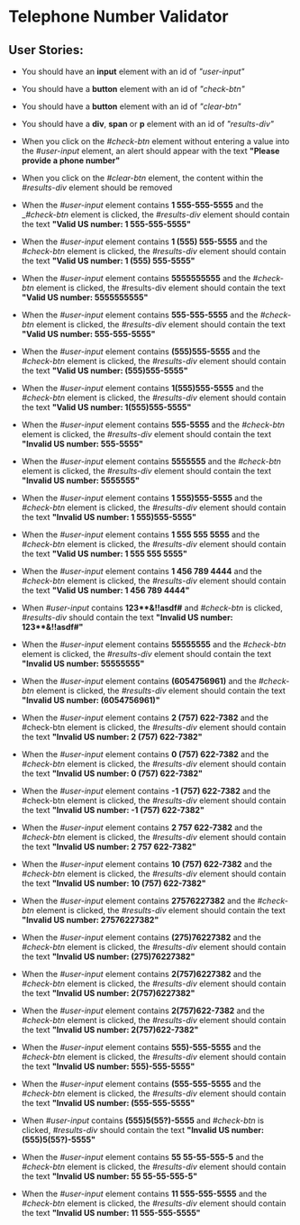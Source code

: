 # Telephone Number Validator

## User Stories:

- You should have an __input__ element with an id of *"user-input"*

- You should have a __button__ element with an id of *"check-btn"*

- You should have a __button__ element with an id of *"clear-btn"*

- You should have a __div__, __span__ or __p__ element with an id of *"results-div"*

- When you click on the *#check-btn* element without entering a value into the *#user-input* element, an alert should appear with the text __"Please provide a phone number"__

- When you click on the *#clear-btn* element, the content within the *#results-div* element should be removed

- When the _#user-input_ element contains __1 555-555-5555__ and the _*#check-btn* element is clicked, the _#results-div_ element should contain the text __"Valid US number: 1 555-555-5555"__

- When the _#user-input_ element contains __1 (555) 555-5555__ and the _#check-btn_ element is clicked, the _#results-div_ element should contain the text __"Valid US number: 1 (555) 555-5555"__

- When the _#user-input_ element contains __5555555555__ and the _#check-btn_ element is clicked, the #results-div element should contain the text __"Valid US number: 5555555555"__

- When the _#user-input_ element contains __555-555-5555__ and the _#check-btn_ element is clicked, the _#results-div_ element should contain the text __"Valid US number: 555-555-5555"__

- When the _#user-input_ element contains __(555)555-5555__ and the _#check-btn_ element is clicked, the _#results-div_ element should contain the text __"Valid US number: (555)555-5555"__

- When the _#user-input_ element contains __1(555)555-5555__ and the _#check-btn_ element is clicked, the _#results-div_ element should contain the text __"Valid US number: 1(555)555-5555"__

- When the _#user-input_ element contains __555-5555__ and the _#check-btn_ element is clicked, the _#results-div_ element should contain the text __"Invalid US number: 555-5555"__

- When the _#user-input_ element contains __5555555__ and the _#check-btn_ element is clicked, the _#results-div_ element should contain the text __"Invalid US number: 5555555"__

- When the _#user-input_ element contains __1 555)555-5555__ and the _#check-btn_ element is clicked, the _#results-div_ element should contain the text __"Invalid US number: 1 555)555-5555"__

- When the _#user-input_ element contains __1 555 555 5555__ and the _#check-btn_ element is clicked, the _#results-div_ element should contain the text __"Valid US number: 1 555 555 5555"__

- When the _#user-input_ element contains __1 456 789 4444__ and the _#check-btn_ element is clicked, the _#results-div_ element should contain the text __"Valid US number: 1 456 789 4444"__

- When _#user-input_ contains __123**&!!asdf#__ and _#check-btn_ is clicked, _#results-div_ should contain the text __"Invalid US number: 123**&!!asdf#"__

- When the _#user-input_ element contains __55555555__ and the _#check-btn_ element is clicked, the _#results-div_ element should contain the text __"Invalid US number: 55555555"__

- When the _#user-input_ element contains __(6054756961)__ and the _#check-btn_ element is clicked, the _#results-div_ element should contain the text __"Invalid US number: (6054756961)"__

- When the _#user-input_ element contains __2 (757) 622-7382__ and the #check-btn element is clicked, the _#results-div_ element should contain the text __"Invalid US number: 2 (757) 622-7382"__

- When the _#user-input_ element contains __0 (757) 622-7382__ and the _#check-btn_ element is clicked, the _#results-div_ element should contain the text __"Invalid US number: 0 (757) 622-7382"__

- When the _#user-input_ element contains __-1 (757) 622-7382__ and the #check-btn element is clicked, the _#results-div_ element should contain the text __"Invalid US number: -1 (757) 622-7382"__

- When the _#user-input_ element contains __2 757 622-7382__ and the _#check-btn_ element is clicked, the _#results-div_ element should contain the text __"Invalid US number: 2 757 622-7382"__

- When the _#user-input_ element contains __10 (757) 622-7382__ and the _#check-btn_ element is clicked, the _#results-div_ element should contain the text __"Invalid US number: 10 (757) 622-7382"__

- When the _#user-input_ element contains __27576227382__ and the _#check-btn_ element is clicked, the _#results-div_ element should contain the text __"Invalid US number: 27576227382"__

- When the _#user-input_ element contains __(275)76227382__ and the _#check-btn_ element is clicked, the _#results-div_ element should contain the text __"Invalid US number: (275)76227382"__

- When the _#user-input_ element contains __2(757)6227382__ and the _#check-btn_ element is clicked, the _#results-div_ element should contain the text __"Invalid US number: 2(757)6227382"__

- When the _#user-input_ element contains __2(757)622-7382__ and the _#check-btn_ element is clicked, the _#results-div_ element should contain the text __"Invalid US number: 2(757)622-7382"__

- When the _#user-input_ element contains __555)-555-5555__ and the _#check-btn_ element is clicked, the _#results-div_ element should contain the text __"Invalid US number: 555)-555-5555"__

- When the _#user-input_ element contains __(555-555-5555__ and the _#check-btn_ element is clicked, the _#results-div_ element should contain the text __"Invalid US number: (555-555-5555"__

- When _#user-input_ contains __(555)5(55?)-5555__ and _#check-btn_ is clicked, _#results-div_ should contain the text __"Invalid US number: (555)5(55?)-5555"__

- When the _#user-input_ element contains __55 55-55-555-5__ and the _#check-btn_ element is clicked, the _#results-div_ element should contain the text __"Invalid US number: 55 55-55-555-5"__

- When the _#user-input_ element contains __11 555-555-5555__ and the _#check-btn_ element is clicked, the _#results-div_ element should contain the text __"Invalid US number: 11 555-555-5555"__